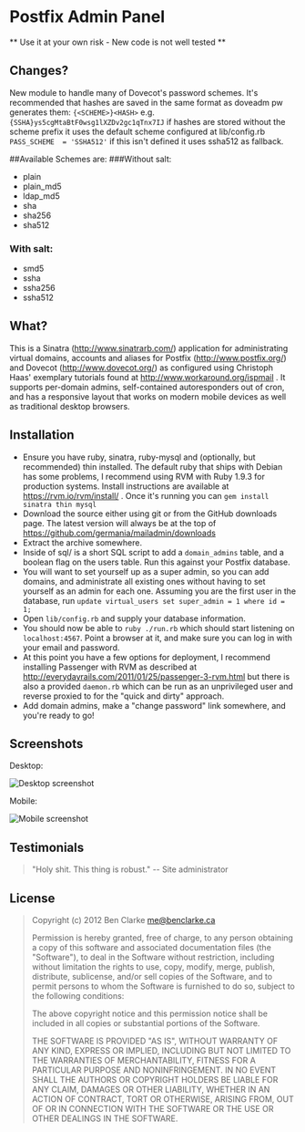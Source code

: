 # Postfix Admin Panel
** Use it at your own risk - New code is not well tested **

## Changes?
New module to handle many of Dovecot's password schemes.
It's recommended that hashes are saved in the same format as doveadm pw generates them:
`{<SCHEME>}<HASH>` e.g. `{SSHA}ys5cgMtaBtF0wsg1lXZDv2gc1qTnx7IJ` if hashes are stored 
without the scheme prefix it uses the default scheme configured 
at lib/config.rb `PASS_SCHEME  = 'SSHA512'` if this isn't defined it uses ssha512 as fallback.

##Available Schemes are:
###Without salt:
- plain
- plain_md5
- ldap_md5
- sha
- sha256
- sha512

### With salt:
- smd5
- ssha
- ssha256
- ssha512

## What?
This is a Sinatra (http://www.sinatrarb.com/) application for administrating
virtual domains, accounts and aliases for Postfix (http://www.postfix.org/) and
Dovecot (http://www.dovecot.org/) as configured using Christoph Haas' exemplary
tutorials found at http://www.workaround.org/ispmail .  It supports per-domain 
admins, self-contained autoresponders out of cron, and has a responsive layout 
that works on modern mobile devices as well as traditional desktop browsers.

## Installation
- Ensure you have ruby, sinatra, ruby-mysql and (optionally, but recommended) 
	thin installed.  The default ruby that ships with Debian has some problems, I
	recommend using RVM with Ruby 1.9.3 for production systems.  Install
	instructions are available at https://rvm.io/rvm/install/ .  Once it's
	running you can	`gem install sinatra thin mysql`
- Download the source either using git or from the GitHub downloads page.
	The latest version will always be at the top of 
	https://github.com/germania/mailadmin/downloads
- Extract the archive somewhere.
- Inside of sql/ is a short SQL script to add a `domain_admins` table, and a
	boolean flag on the users table.  Run this against your Postfix database.
- You will want to set yourself up as a super admin, so you can add domains,
	and administrate all existing ones without having to set yourself as an
	admin for each one.  Assuming you are the first user in the database, run
	`update virtual_users set super_admin = 1 where id = 1;`
- Open `lib/config.rb` and supply your database information.
- You should now be able to	`ruby ./run.rb`
	which should start listening on `localhost:4567`.  Point a browser at it, and
	make sure you can log in with your email and password.
- At this point you have a few options for deployment, I recommend installing
	Passenger with RVM as described at 
	http://everydayrails.com/2011/01/25/passenger-3-rvm.html
	but there is also a provided `daemon.rb` which can be run as an unprivileged
	user and reverse proxied to for the "quick and dirty" approach.
- Add domain admins, make a "change password" link somewhere, and you're ready 
	to go!

## Screenshots
Desktop:

![Desktop screenshot](http://benclarke.ca/images/mailadmin.png)

Mobile:

![Mobile screenshot](http://benclarke.ca/images/mailadmin_mobile.png)

## Testimonials

> "Holy shit.  This thing is robust." -- Site administrator

## License
> Copyright (c) 2012 Ben Clarke <me@benclarke.ca>
>
> Permission is hereby granted, free of charge, to any person obtaining a copy
> of this software and associated documentation files (the "Software"), to deal
> in the Software without restriction, including without limitation the rights
> to use, copy, modify, merge, publish, distribute, sublicense, and/or sell
> copies of the Software, and to permit persons to whom the Software is
> furnished to do so, subject to the following conditions:
>
> The above copyright notice and this permission notice shall be included in
> all copies or substantial portions of the Software.
> 
> THE SOFTWARE IS PROVIDED "AS IS", WITHOUT WARRANTY OF ANY KIND, EXPRESS OR
> IMPLIED, INCLUDING BUT NOT LIMITED TO THE WARRANTIES OF MERCHANTABILITY,
> FITNESS FOR A PARTICULAR PURPOSE AND NONINFRINGEMENT. IN NO EVENT SHALL THE
> AUTHORS OR COPYRIGHT HOLDERS BE LIABLE FOR ANY CLAIM, DAMAGES OR OTHER
> LIABILITY, WHETHER IN AN ACTION OF CONTRACT, TORT OR OTHERWISE, ARISING FROM,
> OUT OF OR IN CONNECTION WITH THE SOFTWARE OR THE USE OR OTHER DEALINGS IN
> THE SOFTWARE.
